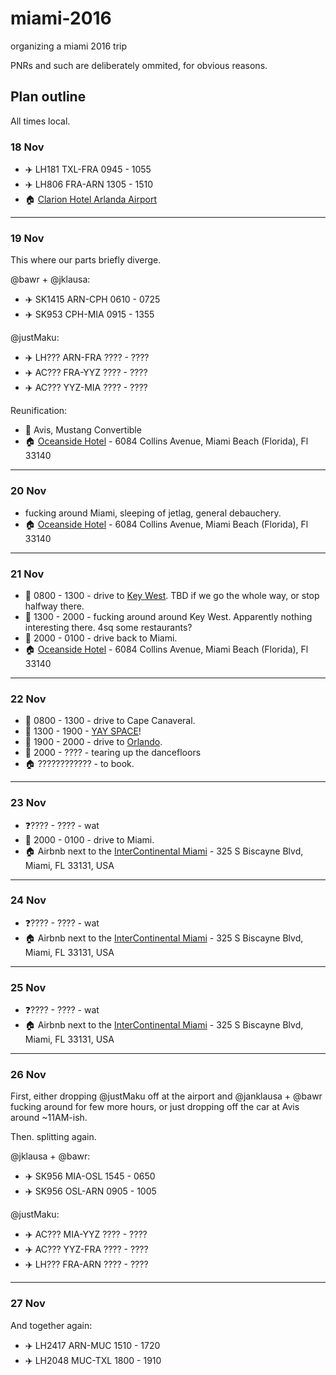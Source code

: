 # miami-2016
organizing a miami 2016 trip

PNRs and such are deliberately ommited, for obvious reasons.

## Plan outline 

All times local.

### 18 Nov

* ✈️ LH181 TXL-FRA 0945 - 1055
* ✈️ LH806 FRA-ARN 1305 - 1510
* 🏠 [Clarion Hotel Arlanda Airport](https://encrypted.google.com/maps/place/Clarion+Hotel+Arlanda+Airport/@59.649009,17.930791,15z/data=!4m2!3m1!1s0x0:0x6ae4051536ff715a?hl=en&sa=X&ved=0ahUKEwieiqHeqpXQAhWBbhQKHZEmBMEQ_BIIowEwCg)

____

### 19 Nov

This where our parts briefly diverge.

@bawr + @jklausa:

* ✈️ SK1415 ARN-CPH 0610 - 0725
* ✈️ SK953 CPH-MIA 0915 - 1355

@justMaku:

* ✈️ LH??? ARN-FRA ???? - ????
* ✈️ AC??? FRA-YYZ ???? - ????
* ✈️ AC??? YYZ-MIA ???? - ????

Reunification:

* 🚗 Avis, Mustang Convertible
* 🏠 [Oceanside Hotel](https://www.booking.com/hotel/us/oceanside-miami-beach.en-gb.html?aid=376364;sid=221d211e95cc646dfbc342fa6b3c80eb) - 6084 Collins Avenue, Miami Beach (Florida), Fl 33140

____

### 20 Nov

* fucking around Miami, sleeping of jetlag, general debauchery.
* 🏠 [Oceanside Hotel](https://www.booking.com/hotel/us/oceanside-miami-beach.en-gb.html?aid=376364;sid=221d211e95cc646dfbc342fa6b3c80eb) - 6084 Collins Avenue, Miami Beach (Florida), Fl 33140

____

### 21 Nov

* 🚗 0800 - 1300 - drive to [Key West]. TBD if we go the whole way, or stop halfway there.
* 🎉 1300 - 2000 - fucking around around Key West. Apparently nothing interesting there. 4sq some restaurants?
* 🚗 2000 - 0100 - drive back to Miami.
* 🏠 [Oceanside Hotel](https://www.booking.com/hotel/us/oceanside-miami-beach.en-gb.html?aid=376364;sid=221d211e95cc646dfbc342fa6b3c80eb) - 6084 Collins Avenue, Miami Beach (Florida), Fl 33140

____

### 22 Nov

* 🚗 0800 - 1300 - drive to Cape Canaveral.
* 🎉 1300 - 1900 - [YAY SPACE]! 
* 🚗 1900 - 2000 - drive to [Orlando].
* 🎉 2000 - ???? - tearing up the dancefloors
* 🏠 ???????????? - to book.

____

### 23 Nov

* ❓???? - ???? - wat
* 🚗 2000 - 0100 - drive to Miami.
* 🏠 Airbnb next to the [InterContinental Miami](https://www.google.com/maps/place/InterContinental+Miami/@25.7724247,-80.187636,17z/data=!3m1!4b1!4m5!3m4!1s0x88d9b4276878ddbb:0x5bb1fcd840d2173c!8m2!3d25.7724247!4d-80.1854473?hl=en) - 325 S Biscayne Blvd, Miami, FL 33131, USA

____

### 24 Nov

* ❓???? - ???? - wat
* 🏠 Airbnb next to the [InterContinental Miami](https://www.google.com/maps/place/InterContinental+Miami/@25.7724247,-80.187636,17z/data=!3m1!4b1!4m5!3m4!1s0x88d9b4276878ddbb:0x5bb1fcd840d2173c!8m2!3d25.7724247!4d-80.1854473?hl=en) - 325 S Biscayne Blvd, Miami, FL 33131, USA

____

### 25 Nov

* ❓???? - ???? - wat
* 🏠 Airbnb next to the [InterContinental Miami](https://www.google.com/maps/place/InterContinental+Miami/@25.7724247,-80.187636,17z/data=!3m1!4b1!4m5!3m4!1s0x88d9b4276878ddbb:0x5bb1fcd840d2173c!8m2!3d25.7724247!4d-80.1854473?hl=en) - 325 S Biscayne Blvd, Miami, FL 33131, USA

____

### 26 Nov

First, either dropping @justMaku off at the airport and @janklausa + @bawr fucking around for few more hours, or just dropping off the car at Avis around ~11AM-ish.

Then. splitting again.

@jklausa + @bawr:

* ✈️ SK956 MIA-OSL 1545 - 0650
* ✈️ SK956 OSL-ARN 0905 - 1005

@justMaku:

* ✈️ AC??? MIA-YYZ ???? - ????
* ✈️ AC??? YYZ-FRA ???? - ????
* ✈️ LH??? FRA-ARN ???? - ????

____

### 27 Nov

And together again:

* ✈️ LH2417 ARN-MUC 1510 - 1720
* ✈️ LH2048 MUC-TXL 1800 - 1910






[Key West]: https://en.wikipedia.org/wiki/Key_West
[YAY SPACE]: https://en.wikipedia.org/wiki/Kennedy_Space_Center_Visitor_Complex
[Orlando]: https://en.wikipedia.org/wiki/Orlando,_Florida
